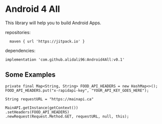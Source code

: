 
# Android 4 All

This library will help you to build Android Apps.

repositories:

      maven { url 'https://jitpack.io' }  

dependencies:

	implementation 'com.github.alidali96:Android4All:v0.1'

## Some Examples



	private final Map<String, String> FOOD_API_HEADERS = new HashMap<>();
	FOOD_API_HEADERS.put("x-rapidapi-key", "YOUR_API_KEY_GOES_HERE");

	String requestURL = "https://mainapi.ca"	

    MainAPI.getInstance(getContext())
    .setHeaders(FOOD_API_HEADERS)
    .newRequest(Request.Method.GET, requestURL, null, this);
 
	
	
		
